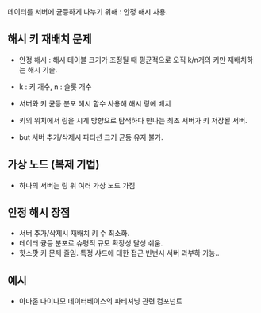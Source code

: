 데이터를 서버에 균등하게 나누기 위해 : 안정 해시 사용.

## 해시 키 재배치 문제
- 안정 해시 : 해시 테이블 크기가 조정될 때 평균적으로 오직 k/n개의 키만 재배치하는 해시 기술.
- k : 키 개수, n : 슬롯 개수

- 서버와 키 균등 분포 해시 함수 사용해 해시 링에 배치
- 키의 위치에서 링을 시계 방향으로 탐색하다 만나는 최초 서버가 키 저장될 서버.

- but 서버 추가/삭제시 파티션 크기 균등 유지 불가.

## 가상 노드 (복제 기법)
- 하나의 서버는 링 위 여러 가상 노드 가짐

## 안정 해시 장점
- 서버 추가/삭제시 재배치 키 수 최소화.
- 데이터 귱등 분포로 슈평적 규모 확장성 달성 쉬움.
- 핫스팟 키 문제 줄임. 특정 샤드에 대한 접근 빈번시 서버 과부하 가능..

## 예시
- 아마존 다이나모 데이터베이스의 파티셔닝 관련 컴포넌트
